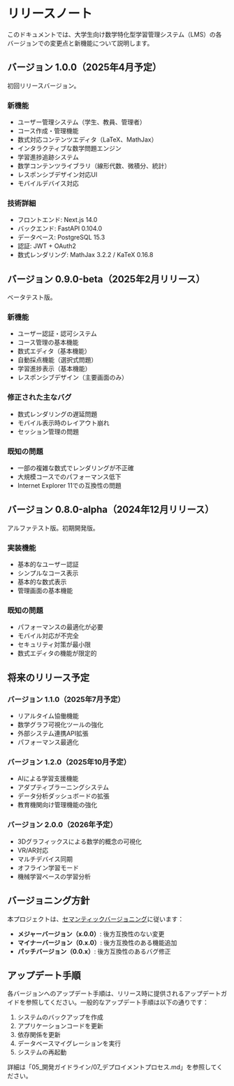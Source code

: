 # リリースノート

このドキュメントでは、大学生向け数学特化型学習管理システム（LMS）の各バージョンでの変更点と新機能について説明します。

## バージョン 1.0.0（2025年4月予定）

初回リリースバージョン。

### 新機能

- ユーザー管理システム（学生、教員、管理者）
- コース作成・管理機能
- 数式対応コンテンツエディタ（LaTeX、MathJax）
- インタラクティブな数学問題エンジン
- 学習進捗追跡システム
- 数学コンテンツライブラリ（線形代数、微積分、統計）
- レスポンシブデザイン対応UI
- モバイルデバイス対応

### 技術詳細

- フロントエンド: Next.js 14.0
- バックエンド: FastAPI 0.104.0
- データベース: PostgreSQL 15.3
- 認証: JWT + OAuth2
- 数式レンダリング: MathJax 3.2.2 / KaTeX 0.16.8

## バージョン 0.9.0-beta（2025年2月リリース）

ベータテスト版。

### 新機能

- ユーザー認証・認可システム
- コース管理の基本機能
- 数式エディタ（基本機能）
- 自動採点機能（選択式問題）
- 学習進捗表示（基本機能）
- レスポンシブデザイン（主要画面のみ）

### 修正された主なバグ

- 数式レンダリングの遅延問題
- モバイル表示時のレイアウト崩れ
- セッション管理の問題

### 既知の問題

- 一部の複雑な数式でレンダリングが不正確
- 大規模コースでのパフォーマンス低下
- Internet Explorer 11での互換性の問題

## バージョン 0.8.0-alpha（2024年12月リリース）

アルファテスト版。初期開発版。

### 実装機能

- 基本的なユーザー認証
- シンプルなコース表示
- 基本的な数式表示
- 管理画面の基本機能

### 既知の問題

- パフォーマンスの最適化が必要
- モバイル対応が不完全
- セキュリティ対策が最小限
- 数式エディタの機能が限定的

## 将来のリリース予定

### バージョン 1.1.0（2025年7月予定）

- リアルタイム協働機能
- 数学グラフ可視化ツールの強化
- 外部システム連携API拡張
- パフォーマンス最適化

### バージョン 1.2.0（2025年10月予定）

- AIによる学習支援機能
- アダプティブラーニングシステム
- データ分析ダッシュボードの拡張
- 教育機関向け管理機能の強化

### バージョン 2.0.0（2026年予定）

- 3Dグラフィックスによる数学的概念の可視化
- VR/AR対応
- マルチデバイス同期
- オフライン学習モード
- 機械学習ベースの学習分析

## バージョニング方針

本プロジェクトは、[セマンティックバージョニング](https://semver.org/)に従います：

- **メジャーバージョン（x.0.0）**: 後方互換性のない変更
- **マイナーバージョン（0.x.0）**: 後方互換性のある機能追加
- **パッチバージョン（0.0.x）**: 後方互換性のあるバグ修正

## アップデート手順

各バージョンへのアップデート手順は、リリース時に提供されるアップデートガイドを参照してください。一般的なアップデート手順は以下の通りです：

1. システムのバックアップを作成
2. アプリケーションコードを更新
3. 依存関係を更新
4. データベースマイグレーションを実行
5. システムの再起動

詳細は「05_開発ガイドライン/07_デプロイメントプロセス.md」を参照してください。
